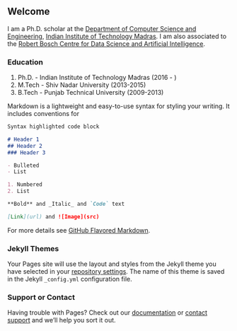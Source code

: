 ## Welcome
I am a Ph.D. scholar at the [Department of Computer Science and Engineering](https://www.cse.iitm.ac.in/index.php), [Indian Institute of Technology Madras](https://www.iitm.ac.in/). I am also associated to the [Robert Bosch Centre for Data Science and Artificial Intelligence](https://rbcdsai.iitm.ac.in/).


### Education
1. Ph.D. - Indian Institute of Technology Madras (2016 - )
2. M.Tech - Shiv Nadar University (2013-2015)
3. B.Tech - Punjab Technical University (2009-2013)

Markdown is a lightweight and easy-to-use syntax for styling your writing. It includes conventions for

```markdown
Syntax highlighted code block

# Header 1
## Header 2
### Header 3

- Bulleted
- List

1. Numbered
2. List

**Bold** and _Italic_ and `Code` text

[Link](url) and ![Image](src)
```

For more details see [GitHub Flavored Markdown](https://guides.github.com/features/mastering-markdown/).

### Jekyll Themes

Your Pages site will use the layout and styles from the Jekyll theme you have selected in your [repository settings](https://github.com/tarunkumariitm/tarunkumariitm.github.io/settings). The name of this theme is saved in the Jekyll `_config.yml` configuration file.

### Support or Contact

Having trouble with Pages? Check out our [documentation](https://help.github.com/categories/github-pages-basics/) or [contact support](https://github.com/contact) and we’ll help you sort it out.
